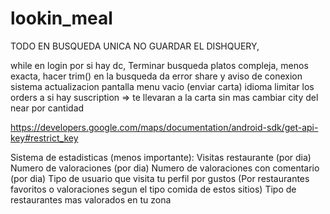 # lookin_meal

TODO
EN BUSQUEDA UNICA NO GUARDAR EL DISHQUERY,

while en login por si hay dc,
Terminar busqueda platos compleja, menos exacta,
hacer trim() en la busqueda da error
share y aviso de conexion
sistema actualizacion
pantalla menu vacio (enviar carta)
idioma
limitar los orders a si hay suscription => te llevaran a la carta sin mas
cambiar city del near por cantidad


https://developers.google.com/maps/documentation/android-sdk/get-api-key#restrict_key

Sistema de estadisticas (menos importante):
Visitas restaurante (por dia)
Numero de valoraciones (por dia)
Numero de valoraciones con comentario (por dia)
Tipo de usuario que visita tu perfil por gustos (Por restaurantes favoritos o valoraciones segun el tipo comida de estos sitios)
Tipo de restaurantes mas valorados en tu zona

